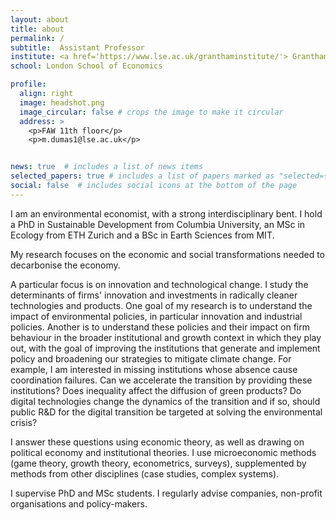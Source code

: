 ```yaml
---
layout: about
title: about
permalink: /
subtitle:  Assistant Professor
institute: <a href='https://www.lse.ac.uk/granthaminstitute/'> Grantham Research Institute for Climate Change and the Environment</a>
school: London School of Economics

profile:
  align: right
  image: headshot.png
  image_circular: false # crops the image to make it circular
  address: >
    <p>FAW 11th floor</p>
    <p>m.dumas1@lse.ac.uk</p>


news: true  # includes a list of news items
selected_papers: true # includes a list of papers marked as "selected={true}"
social: false  # includes social icons at the bottom of the page
---
```


I am an environmental economist, with a strong interdisciplinary bent. I hold a PhD in Sustainable Development from Columbia University, an MSc in Ecology from ETH Zurich and a BSc in Earth Sciences from MIT.

My research focuses on the economic and social transformations needed to decarbonise the economy.

A particular focus is on innovation and technological change. I study the determinants of firms' innovation and investments in radically cleaner technologies and products. One goal of my research is to understand the impact of environmental policies, in particular innovation and industrial policies. Another is to understand these policies and their impact on firm behaviour in the broader institutional and growth context in which they play out, with the goal of improving the institutions that generate and implement policy and broadening our strategies to mitigate climate change. For example, I am interested in missing institutions whose absence cause coordination failures. Can we accelerate the transition by providing these institutions? Does inequality affect the diffusion of green products? Do digital technologies change the dynamics of the transition and if so, should public R&D for the digital transition be targeted at solving the environmental crisis?

I answer these questions using economic theory, as well as drawing on political economy and institutional theories. I use microeconomic methods (game theory, growth theory, econometrics, surveys), supplemented by methods from other disciplines (case studies, complex systems).

I supervise PhD and MSc students. I regularly advise companies, non-profit organisations and policy-makers.
